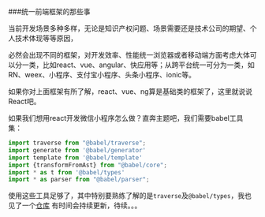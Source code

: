 ###统一前端框架的那些事

当前开发场景多种多样，无论是知识产权问题、场景需要还是技术公司的期望、个人技术体现等等原因，

必然会出现不同的框架，对开发效率、性能统一浏览器或者移动端方面考虑大体可以分一类，比如react、vue、angular、快应用等；从跨平台统一可分为一类，如RN、weex、小程序、支付宝小程序、头条小程序、ionic等。

如果你对上面框架有所了解，react、vue、ng算是基础类的框架了，这里就说说React吧。

如果我们想用react开发微信小程序怎么做？直奔主题吧，我们需要babel工具集：

```javascript
import traverse from "@babel/traverse";
import generate from '@babel/generator'
import template from '@babel/template'
import {transformFromAst} from "@babel/core";
import * as t from '@babel/types'
import * as parser from "@babel/parser";
```

使用这些工具足够了，其中特别要熟练了解的是`traverse`及`@babel/types`，我也见了一个[仓库](https://github.com/wuchaofan/planet) 有时间会持续更新，待续。。。

